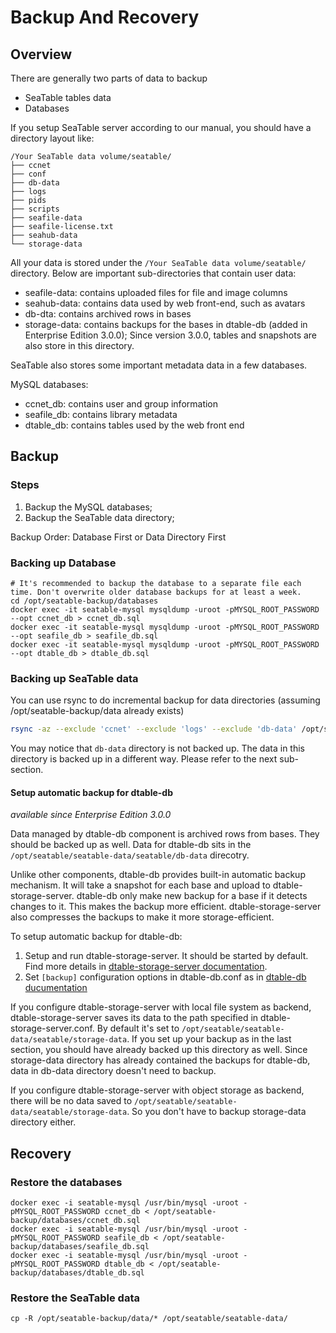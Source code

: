# Backup And Recovery

## Overview

There are generally two parts of data to backup

* SeaTable tables data
* Databases

If you setup SeaTable server according to our manual, you should have a directory layout like:

```
/Your SeaTable data volume/seatable/
├── ccnet
├── conf
├── db-data
├── logs
├── pids
├── scripts
├── seafile-data
├── seafile-license.txt
├── seahub-data
└── storage-data

```

All your data is stored under the `/Your SeaTable data volume/seatable/` directory. Below are important sub-directories that contain user data:

* seafile-data: contains uploaded files for file and image columns
* seahub-data: contains data used by web front-end, such as avatars
* db-dta: contains archived rows in bases
* storage-data: contains backups for the bases in dtable-db (added in Enterprise Edition 3.0.0); Since version 3.0.0, tables and snapshots are also store in this directory.

SeaTable also stores some important metadata data in a few databases.

MySQL databases:

* ccnet_db: contains user and group information
* seafile_db: contains library metadata
* dtable_db: contains tables used by the web front end

## Backup

### Steps

1. Backup the MySQL databases;
2. Backup the SeaTable data directory;

Backup Order: Database First or Data Directory First

### Backing up Database

```
# It's recommended to backup the database to a separate file each time. Don't overwrite older database backups for at least a week.
cd /opt/seatable-backup/databases
docker exec -it seatable-mysql mysqldump -uroot -pMYSQL_ROOT_PASSWORD --opt ccnet_db > ccnet_db.sql
docker exec -it seatable-mysql mysqldump -uroot -pMYSQL_ROOT_PASSWORD --opt seafile_db > seafile_db.sql
docker exec -it seatable-mysql mysqldump -uroot -pMYSQL_ROOT_PASSWORD --opt dtable_db > dtable_db.sql

```

### Backing up SeaTable data

You can use rsync to do incremental backup for data directories (assuming /opt/seatable-backup/data already exists)

  ```bash
  rsync -az --exclude 'ccnet' --exclude 'logs' --exclude 'db-data' /opt/seatable/seatable-data/seatable /opt/seatable-backup/data/
  ```

You may notice that `db-data` directory is not backed up. The data in this directory is backed up in a different way. Please refer to the next sub-section.

#### Setup automatic backup for dtable-db

_available since Enterprise Edition 3.0.0_

Data managed by dtable-db component is archived rows from bases. They should be backed up as well. Data for dtable-db sits in the `/opt/seatable/seatable-data/seatable/db-data` direcotry.

Unlike other components, dtable-db provides built-in automatic backup mechanism. It will take a snapshot for each base and upload to dtable-storage-server. dtable-db only make new backup for a base if it detects changes to it. This makes the backup more efficient. dtable-storage-server also compresses the backups to make it more storage-efficient.

To setup automatic backup for dtable-db:

1. Setup and run dtable-storage-server. It should be started by default. Find more details in [dtable-storage-server documentation](../config/dtable_storage_server_conf.md).
2. Set `[backup]` configuration options in dtable-db.conf as in [dtable-db ducumentation](../config/dtable_db_conf.md)

If you configure dtable-storage-server with local file system as backend, dtable-storage-server saves its data to the path specified in dtable-storage-server.conf. By default it's set to `/opt/seatable/seatable-data/seatable/storage-data`. If you set up your backup as in the last section, you should have already backed up this directory as well. Since storage-data directory has already contained the backups for dtable-db, data in db-data directory doesn't need to backup.

If you configure dtable-storage-server with object storage as backend, there will be no data saved to `/opt/seatable/seatable-data/seatable/storage-data`. So you don't have to backup storage-data directory either.

## Recovery

### Restore the databases

```
docker exec -i seatable-mysql /usr/bin/mysql -uroot -pMYSQL_ROOT_PASSWORD ccnet_db < /opt/seatable-backup/databases/ccnet_db.sql
docker exec -i seatable-mysql /usr/bin/mysql -uroot -pMYSQL_ROOT_PASSWORD seafile_db < /opt/seatable-backup/databases/seafile_db.sql
docker exec -i seatable-mysql /usr/bin/mysql -uroot -pMYSQL_ROOT_PASSWORD dtable_db < /opt/seatable-backup/databases/dtable_db.sql

```

### Restore the SeaTable data

```
cp -R /opt/seatable-backup/data/* /opt/seatable/seatable-data/

```
